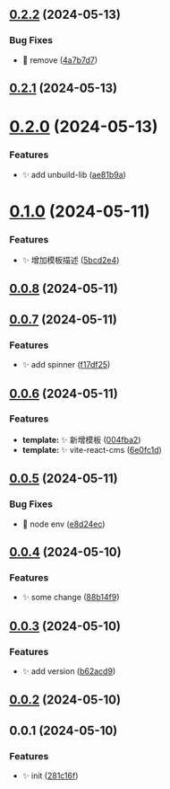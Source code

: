 

## [0.2.2](https://github.com/Mrcxt/create-anys/compare/v0.2.1...v0.2.2) (2024-05-13)


### Bug Fixes

* 🐛 remove ([4a7b7d7](https://github.com/Mrcxt/create-anys/commit/4a7b7d781f70992d0c25778b0a4547a3ab97c019))

## [0.2.1](https://github.com/Mrcxt/create-anys/compare/v0.2.0...v0.2.1) (2024-05-13)

# [0.2.0](https://github.com/Mrcxt/create-anys/compare/v0.1.0...v0.2.0) (2024-05-13)


### Features

* ✨ add unbuild-lib ([ae81b9a](https://github.com/Mrcxt/create-anys/commit/ae81b9a5d031228895b3e43cace4dfbc7c9066be))

# [0.1.0](https://github.com/Mrcxt/create-anys/compare/v0.0.8...v0.1.0) (2024-05-11)


### Features

* ✨ 增加模板描述 ([5bcd2e4](https://github.com/Mrcxt/create-anys/commit/5bcd2e40b18fd8ef36f143adcfcb44a691fcd7e2))

## [0.0.8](https://github.com/Mrcxt/create-anys/compare/v0.0.7...v0.0.8) (2024-05-11)

## [0.0.7](https://github.com/Mrcxt/create-anys/compare/v0.0.6...v0.0.7) (2024-05-11)


### Features

* ✨ add spinner ([f17df25](https://github.com/Mrcxt/create-anys/commit/f17df25536a1013bc7345c6df869c3634f322da1))

## [0.0.6](https://github.com/Mrcxt/create-anys/compare/v0.0.5...v0.0.6) (2024-05-11)


### Features

* **template:** ✨ 新增模板 ([004fba2](https://github.com/Mrcxt/create-anys/commit/004fba267375fe42cb85b60e48bebf7edea1150c))
* **template:** ✨ vite-react-cms ([6e0fc1d](https://github.com/Mrcxt/create-anys/commit/6e0fc1d341d9efa7315a7560ce056be834dd900d))

## [0.0.5](https://github.com/Mrcxt/create-anys/compare/v0.0.4...v0.0.5) (2024-05-11)


### Bug Fixes

* 🐛 node env ([e8d24ec](https://github.com/Mrcxt/create-anys/commit/e8d24ec64a1611d0fcd7edb392d282cbe4de5d3d))

## [0.0.4](https://github.com/Mrcxt/create-anys/compare/v0.0.3...v0.0.4) (2024-05-10)


### Features

* ✨ some change ([88b14f9](https://github.com/Mrcxt/create-anys/commit/88b14f97c81639dda9f2cdb7b0f41da3fd6d9a73))

## [0.0.3](https://github.com/Mrcxt/create-anys/compare/v0.0.2...v0.0.3) (2024-05-10)


### Features

* ✨ add version ([b62acd9](https://github.com/Mrcxt/create-anys/commit/b62acd9c8b00bc090449fe58eb11ab69948f7254))

## [0.0.2](https://github.com/Mrcxt/create-anys/compare/v0.0.1...v0.0.2) (2024-05-10)

## 0.0.1 (2024-05-10)


### Features

* ✨ init ([281c16f](https://github.com/Mrcxt/create-anys/commit/281c16f2087ee076a674ceab130e7af811651af4))
